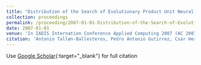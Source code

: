 ```yaml
---
title: "Distribution of the Search of Evolutionary Product Unit Neural Networks for Classification"
collection: proceedings
permalink: /proceeding/2007-01-01-Distribution-of-the-Search-of-Evolutionary-Product-Unit-Neural-Networks-for-Classification
date: 2007-01-01
venue: 'In IADIS Internation Conference Applied Computing 2007 (AC 2007)'
citation: 'Antonio Talløn-Ballesteros, Pedro Antonio Gutirrez, Csar Hervs-Martınez, &quot;Distribution of the Search of Evolutionary Product Unit Neural Networks for Classification.&quot; In IADIS Internation Conference Applied Computing 2007 (AC 2007), 2007, pp.266--273.'
---
```

Use [Google Scholar](https://scholar.google.com/scholar?q=Distribution+of+the+Search+of+Evolutionary+Product+Unit+Neural+Networks+for+Classification){:target="_blank"} for full citation